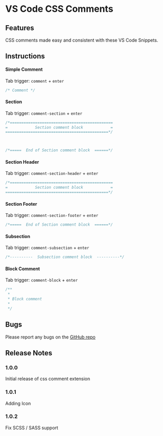 # VS Code CSS Comments 

## Features

CSS comments made easy and consistent with these VS Code Snippets.


## Instructions

#### Simple Comment

Tab trigger: `comment` + `enter`

```css
/* Comment */
```


#### Section

Tab trigger: `comment-section` + `enter`


```css
/*=============================================
=            Section comment block            =
=============================================*/



/*=====  End of Section comment block  ======*/
```

#### Section Header

Tab trigger: `comment-section-header` + `enter`

```css
/*=============================================
=            Section comment block            =
=============================================*/
```

#### Section Footer

Tab trigger: `comment-section-footer` + `enter`

```css
/*=====  End of Section comment block  ======*/
```

#### Subsection

Tab trigger: `comment-subsection` + `enter`

```css
/*----------  Subsection comment block  ----------*/
```


#### Block Comment

Tab trigger: `comment-block` + `enter`

```css
/**
 *
 * Block comment
 *
 */
 ```


 ## Bugs 
 Please report any bugs on the [GitHub repo](https://github.com/ashhitch/vs-code-css-comments/issues)


## Release Notes


### 1.0.0

Initial release of css comment extension

### 1.0.1

Adding Icon


### 1.0.2

Fix SCSS / SASS support



